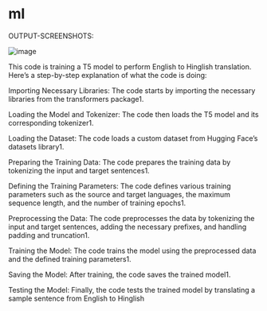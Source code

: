 # ml


OUTPUT-SCREENSHOTS:

![image](https://github.com/sarthak37/ml/assets/52873771/ac416014-2786-4797-893c-24e13593c35a)



This code is training a T5 model to perform English to Hinglish translation. Here’s a step-by-step explanation of what the code is doing:

Importing Necessary Libraries: The code starts by importing the necessary libraries from the transformers package1.

Loading the Model and Tokenizer: The code then loads the T5 model and its corresponding tokenizer1.

Loading the Dataset: The code loads a custom dataset from Hugging Face’s datasets library1.

Preparing the Training Data: The code prepares the training data by tokenizing the input and target sentences1.

Defining the Training Parameters: The code defines various training parameters such as the source and target languages, the maximum sequence length, and the number of training epochs1.

Preprocessing the Data: The code preprocesses the data by tokenizing the input and target sentences, adding the necessary prefixes, and handling padding and truncation1.

Training the Model: The code trains the model using the preprocessed data and the defined training parameters1.

Saving the Model: After training, the code saves the trained model1.

Testing the Model: Finally, the code tests the trained model by translating a sample sentence from English to Hinglish
